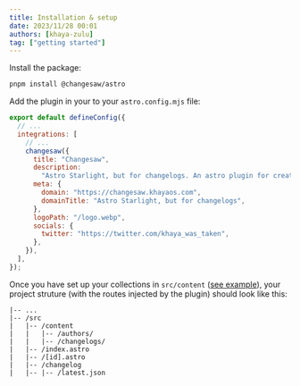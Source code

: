 ```yaml
---
title: Installation & setup
date: 2023/11/28 00:01
authors: [khaya-zulu]
tag: ["getting started"]
---
```


Install the package:

```bash
pnpm install @changesaw/astro
```

Add the plugin in your to your `astro.config.mjs` file:

```js
export default defineConfig({
  // ...
  integrations: [
    // ...
    changesaw({
      title: "Changesaw",
      description:
        "Astro Starlight, but for changelogs. An astro plugin for creating and managing your changelogs with markdown.",
      meta: {
        domain: "https://changesaw.khayaos.com",
        domainTitle: "Astro Starlight, but for changelogs",
      },
      logoPath: "/logo.webp",
      socials: {
        twitter: "https://twitter.com/khaya_was_taken",
      },
    }),
  ],
});
```

Once you have set up your collections in `src/content` ([see example](https://github.com/khaya-zulu/changesaw/tree/main/apps/web/src/content)), your project struture (with the routes injected by the plugin) should look like this:

```
|-- ...
|-- /src
|   |-- /content
|   |   |-- /authors/
|   |   |-- /changelogs/
|   |-- /index.astro
|   |-- /[id].astro
|   |-- /changelog
|   |-- |-- /latest.json
```

